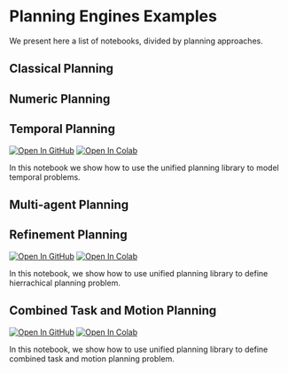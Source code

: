 # Planning Engines Examples

We present here a list of notebooks, divided by planning approaches.


Classical Planning
------------------

Numeric Planning
----------------

Temporal Planning
-----------------

[![Open In GitHub](https://img.shields.io/badge/see-Github-579aca?logo=github)](../03-temporal-planning.ipynb)
[![Open In Colab](https://colab.research.google.com/assets/colab-badge.svg)](https://colab.research.google.com/github/aiplan4eu/unified-planning/blob/master/docs/notebooks/03-temporal-planning.ipynb)

In this notebook we show how to use the unified planning library to model temporal problems.


Multi-agent Planning
--------------------

Refinement Planning
-------------------

[![Open In GitHub](https://img.shields.io/badge/see-Github-579aca?logo=github)](../07-hierrachical-planning.ipynb)
[![Open In Colab](https://colab.research.google.com/assets/colab-badge.svg)](https://colab.research.google.com/github/aiplan4eu/unified-planning/blob/master/docs/notebooks/07-hierrachical-planning.ipynb)

In this notebook, we show how to use unified planning library to define hierrachical planning problem.


Combined Task and Motion Planning
---------------------------------

[![Open In GitHub](https://img.shields.io/badge/see-Github-579aca?logo=github)](https:///github.com/aiplan4eu/up-spiderplan/blob/master/notebook/Combined%20Task%20and%20Motion%20Planning.ipynb)
[![Open In Colab](https://colab.research.google.com/assets/colab-badge.svg)](https://colab.research.google.com/github/aiplan4eu/up-spiderplan/blob/master/notebook/Combined%20Task%20and%20Motion%20Planning.ipynb)

In this notebook, we show how to use unified planning library to define combined task and motion planning problem.

